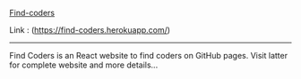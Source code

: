 [Find-coders](https://find-coders.herokuapp.com/)

Link : (https://find-coders.herokuapp.com/)

---

Find Coders is an React website to find coders on GitHub pages.
Visit latter for complete website and more details...
